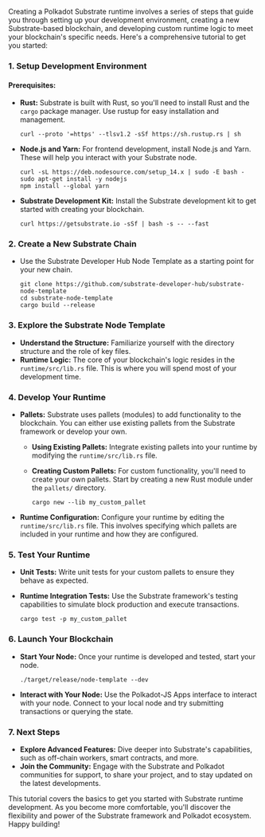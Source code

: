 Creating a Polkadot Substrate runtime involves a series of steps that guide you through setting up your development environment, creating a new Substrate-based blockchain, and developing custom runtime logic to meet your blockchain's specific needs. Here's a comprehensive tutorial to get you started:

### 1. Setup Development Environment

#### Prerequisites:
- **Rust:** Substrate is built with Rust, so you'll need to install Rust and the `cargo` package manager. Use rustup for easy installation and management.

  ```
  curl --proto '=https' --tlsv1.2 -sSf https://sh.rustup.rs | sh
  ```

- **Node.js and Yarn:** For frontend development, install Node.js and Yarn. These will help you interact with your Substrate node.

  ```
  curl -sL https://deb.nodesource.com/setup_14.x | sudo -E bash -
  sudo apt-get install -y nodejs
  npm install --global yarn
  ```

- **Substrate Development Kit:** Install the Substrate development kit to get started with creating your blockchain.

  ```
  curl https://getsubstrate.io -sSf | bash -s -- --fast
  ```

### 2. Create a New Substrate Chain

- Use the Substrate Developer Hub Node Template as a starting point for your new chain.

  ```
  git clone https://github.com/substrate-developer-hub/substrate-node-template
  cd substrate-node-template
  cargo build --release
  ```

### 3. Explore the Substrate Node Template

- **Understand the Structure:** Familiarize yourself with the directory structure and the role of key files.
- **Runtime Logic:** The core of your blockchain's logic resides in the `runtime/src/lib.rs` file. This is where you will spend most of your development time.

### 4. Develop Your Runtime

- **Pallets:** Substrate uses pallets (modules) to add functionality to the blockchain. You can either use existing pallets from the Substrate framework or develop your own.

  - **Using Existing Pallets:** Integrate existing pallets into your runtime by modifying the `runtime/src/lib.rs` file.
  - **Creating Custom Pallets:** For custom functionality, you'll need to create your own pallets. Start by creating a new Rust module under the `pallets/` directory.

    ```
    cargo new --lib my_custom_pallet
    ```

- **Runtime Configuration:** Configure your runtime by editing the `runtime/src/lib.rs` file. This involves specifying which pallets are included in your runtime and how they are configured.

### 5. Test Your Runtime

- **Unit Tests:** Write unit tests for your custom pallets to ensure they behave as expected.
- **Runtime Integration Tests:** Use the Substrate framework's testing capabilities to simulate block production and execute transactions.

  ```
  cargo test -p my_custom_pallet
  ```

### 6. Launch Your Blockchain

- **Start Your Node:** Once your runtime is developed and tested, start your node.

  ```
  ./target/release/node-template --dev
  ```

- **Interact with Your Node:** Use the Polkadot-JS Apps interface to interact with your node. Connect to your local node and try submitting transactions or querying the state.

### 7. Next Steps

- **Explore Advanced Features:** Dive deeper into Substrate's capabilities, such as off-chain workers, smart contracts, and more.
- **Join the Community:** Engage with the Substrate and Polkadot communities for support, to share your project, and to stay updated on the latest developments.

This tutorial covers the basics to get you started with Substrate runtime development. As you become more comfortable, you'll discover the flexibility and power of the Substrate framework and Polkadot ecosystem. Happy building!
